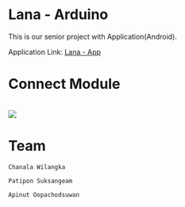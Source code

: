 # Lana - Arduino

This is our senior project with Application(Android).


Application Link: [Lana - App](https://github.com/last3oy/Lana)

# Connect Module 
<br/>
<img src="https://i.imgur.com/qAnEflv.png">
<br/>

# Team

`Chanala Wilangka`

`Patipon Suksangeam`

`Apinut Oopachodsuwan`
